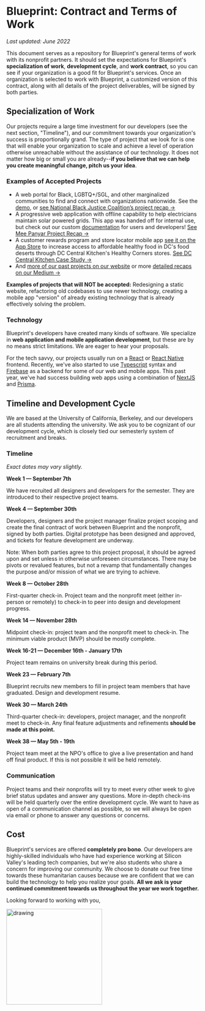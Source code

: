 # Blueprint: Contract and Terms of Work

_Last updated: June 2022_

This document serves as a repository for Blueprint's general terms of work with its nonprofit partners. It should set the expectations for Blueprint's **specialization of work**, **development cycle**, and **work contract**, so you can see if your organization is a good fit for Blueprint's services. Once an organization is selected to work with Blueprint, a customized version of this contract, along with all details of the project deliverables, will be signed by both parties.

## Specialization of Work

Our projects require a large time investment for our developers (see the next section, "Timeline"), and our commitment towards your organization's success is proportionally grand. The type of project that we look for is one that will enable your organization to scale and achieve a level of operation otherwise unreachable without the assistance of our technology. It does not matter how big or small you are already--**if you believe that we can help you create meaningful change, pitch us your idea**.

### Examples of Accepted Projects

- A web portal for Black, LGBTQ+/SGL, and other marginalized communities to find and connect with organizations nationwide. See the <a href="http://nbjc-staging.herokuapp.com/" target="_blank" rel="noopener noreferrer">demo</a>, or <a href="https://medium.com/blueprint/national-black-justice-coalition-a-project-recap-119189865a5f" target="_blank" rel="noopener noreferrer">see National Black Justice Coalition’s project recap →</a>
- A progressive web application with offline capability to help electricians maintain solar powered grids. This app was handed off for internal use, but check out our custom <a href="https://github.com/calblueprint/meepanyar/wiki" target="_blank" rel="noopener noreferrer">documentation</a> for users and developers! <a href="https://medium.com/blueprint/mee-panyar-a-project-recap-8b3c95d6040c" target="_blank" rel="noopener noreferrer">See Mee Panyar Project Recap →</a>
- A customer rewards program and store locator mobile app <a href="https://tiny.cc/HealthyCornersApp" target="_blank" rel="noopener noreferrer">see it on the App Store</a> to increase access to affordable healthy food in DC's food deserts through DC Central Kitchen's Healthy Corners stores. <a href="https://medium.com/blueprint/expanding-access-to-healthy-food-in-food-deserts-fa83f4810fca" target="_blank" rel="noopener noreferrer">See DC Central Kitchen Case Study →</a>
- And <a href="https://calblueprint.org/projects" target="_blank" rel="noopener noreferrer"> more of our past projects on our website</a> or more <a href="https://medium.com/blueprint/projects/home" target="_blank" rel="noopener noreferrer"> detailed recaps on our Medium →</a>

<!-- - A mobile app for navigating and troubleshooting a solar powered suitcase used by midwives in rural areas. <a href="https://docs.google.com/presentation/d/e/2PACX-1vSQ_DumV0ErS2wzg12aCCsSVFWQ8n27MDkkTRks44BnkO_136Y71g3D0CZsDT08YeDg9gEX__YUPwgd/pub?start=true&loop=false&delayms=3000#slide=id.p" target="_blank" rel="noopener noreferrer">See We Care Solar →</a>
- A web portal for Black, LGBTQ+/SGL, and other marginalized communities to find and connect with organizations nationwide. <a href="https://nbjc-staging.herokuapp.com/" target="_blank" rel="noopener noreferrer">See National Black Justice Coalition →</a>
- A customer rewards program and store locator mobile app (<a href="https://apps.apple.com/us/app/healthy-corners-rewards/id1503424404" target="_blank" rel="noopener noreferrer">see it on the App Store</a>) to increase access to affordable healthy food in DC's food deserts through DC Central Kitchen's Healthy Corners stores. <a href="https://calblueprint.org/projects/dckitchen" target="_blank" rel="noopener noreferrer">See DC Central Kitchen →</a>
- And <a href="https://calblueprint.org/projects" target="_blank" rel="noopener noreferrer">more of our past projects</a> -->

**Examples of projects that will NOT be accepted:** Redesigning a static website, refactoring old codebases to use newer technology, creating a mobile app "version" of already existing technology that is already effectively solving the problem.

### Technology

Blueprint's developers have created many kinds of software. We specialize in **web application and mobile application development**, but these are by no means strict limitations. We are eager to hear your proposals.

For the tech savvy, our projects usually run on a <a href="https://reactjs.org/" target="_blank" rel="noopener noreferrer">React</a> or <a href="https://reactnative.dev/" target="_blank" rel="noopener noreferrer">React Native</a> frontend. Recently, we've also started to use <a href="https://www.typescriptlang.org/" target="_blank" rel="noopener noreferrer">Typescript</a> syntax and <a href="https://firebase.google.com/" target="_blank" rel="noopener noreferrer">Firebase</a> as a backend for some of our web and mobile apps. This past year, we've had success building web apps using a combination of <a href="https://nextjs.org/" target="_blank" rel="noopener noreferrer">NextJS</a> and <a href="https://www.prisma.io/" target="_blank" rel="noopener noreferrer">Prisma</a>.

## Timeline and Development Cycle

We are based at the University of California, Berkeley, and our developers are all students attending the university. We ask you to be cognizant of our development cycle, which is closely tied our semesterly system of recruitment and breaks.

### Timeline

_Exact dates may vary slightly._

**Week 1 — September 7th**

We have recruited all designers and developers for the semester. They are introduced to their respective project teams.

**Week 4 — September 30th**

Developers, designers and the project manager finalize project scoping and create the final contract of work between Blueprint and the nonprofit, signed by both parties. Digital prototype has been designed and approved, and tickets for feature development are underway.

Note: When both parties agree to this project proposal, it should be agreed upon and set unless in otherwise unforeseen circumstances. There may be pivots or revalued features, but not a revamp that fundamentally changes the purpose and/or mission of what we are trying to achieve.

**Week 8 — October 28th**

First-quarter check-in. Project team and the nonprofit meet (either in-person or remotely) to check-in to peer into design and development progress.

**Week 14 — November 28th**

Midpoint check-in: project team and the nonprofit meet to check-in. The minimum viable product (MVP) should be mostly complete.

**Week 16-21 — December 16th - January 17th**

Project team remains on university break during this period.

**Week 23 — February 7th**

Blueprint recruits new members to fill in project team members that have graduated. Design and development resume.

**Week 30 — March 24th**

Third-quarter check-in: developers, project manager, and the nonprofit meet to check-in. Any final feature adjustments and refinements **should be made at this point.**

**Week 38 — May 5th - 19th**

Project team meet at the NPO's office to give a live presentation and hand off final product. If this is not possible it will be held remotely.

### Communication

Project teams and their nonprofits will try to meet every other week to give brief status updates and answer any questions. More in-depth check-ins will be held quarterly over the entire development cycle. We want to have as open of a communication channel as possible, so we will always be open via email or phone to answer any questions or concerns.

## Cost

Blueprint's services are offered **completely pro bono**. Our developers are highly-skilled individuals who have had experience working at Silicon Valley's leading tech companies, but we're also students who share a concern for improving our community. We choose to donate our free time towards these humanitarian causes because we are confident that we can build the technology to help you realize your goals. **All we ask is your continued commitment towards us throughout the year we work together.**

Looking forward to working with you,

<img src="https://user-images.githubusercontent.com/5278006/32311415-bcdef6f6-bf55-11e7-9e8c-e43e786685cf.png" alt="drawing" width="250px"/>
